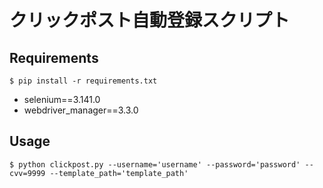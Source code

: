 # クリックポスト自動登録スクリプト

## Requirements

` $ pip install -r requirements.txt `

- selenium==3.141.0
- webdriver_manager==3.3.0

## Usage
` $ python clickpost.py --username='username' --password='password' --cvv=9999 --template_path='template_path' `